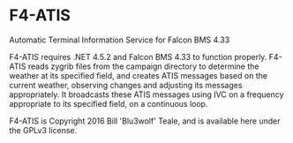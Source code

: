 # F4-ATIS
Automatic Terminal Information Service for Falcon BMS 4.33

F4-ATIS requires .NET 4.5.2 and Falcon BMS 4.33 to function properly. F4-ATIS reads zygrib files from the campaign directory to determine the weather at its specified field, and creates ATIS messages based on the current weather, observing changes and adjusting its messages appropriately. It broadcasts these ATIS messages using IVC on a frequency appropriate to its specified field, on a continuous loop. 

F4-ATIS is Copyright 2016 Bill 'Blu3wolf' Teale, and is available here under the GPLv3 license. 
